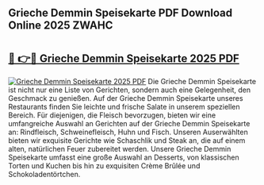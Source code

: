 ## Grieche Demmin Speisekarte PDF Download Online 2025 ZWAHC

# <h2><a href="http://gcacwx.nevu.top/?p=Grieche+Demmin+Speisekarte">🔗 👉🔴 Grieche Demmin Speisekarte 2025 PDF</a></h2>

[![Grieche Demmin Speisekarte 2025 PDF](https://i.imgur.com/dBaPXMq.png)](http://gcacwx.nevu.top/?p=Grieche+Demmin+Speisekarte)
Die Grieche Demmin Speisekarte ist nicht nur eine Liste von Gerichten, sondern auch eine Gelegenheit, den Geschmack zu genießen. Auf der Grieche Demmin Speisekarte unseres Restaurants finden Sie leichte und frische Salate in unserem speziellen Bereich. Für diejenigen, die Fleisch bevorzugen, bieten wir eine umfangreiche Auswahl an Gerichten auf der Grieche Demmin Speisekarte an: Rindfleisch, Schweinefleisch, Huhn und Fisch. Unseren Auserwählten bieten wir exquisite Gerichte wie Schaschlik und Steak an, die auf einem alten, natürlichen Feuer zubereitet werden. Unsere Grieche Demmin Speisekarte umfasst eine große Auswahl an Desserts, von klassischen Torten und Kuchen bis hin zu exquisiten Crème Brûlée und Schokoladentörtchen.

